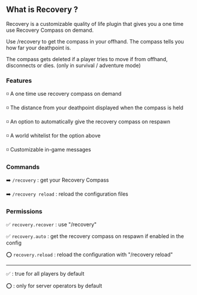 ## What is Recovery ?

Recovery is a customizable quality of life plugin that gives you a one time use Recovery Compass on demand.

Use /recovery to get the compass in your offhand. The compass tells you how far your deathpoint is.

The compass gets deleted if a player tries to move if from offhand, disconnects or dies. (only in survival / adventure mode)

### Features
◽ A one time use recovery compass on demand

◽ The distance from your deathpoint displayed when the compass is held

◽ An option to automatically give the recovery compass on respawn

◽ A world whitelist for the option above

◽ Customizable in-game messages

### Commands
➡️  `/recovery` : get your Recovery Compass

➡️  `/recovery reload` : reload the configuration files

### Permissions
✅ `recovery.recover` : use "/recovery"

✅ `recovery.auto` : get the recovery compass on respawn if enabled in the config

⭕ `recovery.reload` : reload the configuration with "/recovery reload"

---
✅ : true for all players by default

⭕ : only for server operators by default
